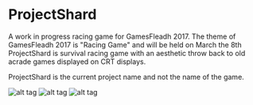 # ProjectShard
A work in progress racing game for GamesFleadh 2017. The theme of GamesFleadh 2017 is "Racing Game" and will be held on March the 8th <br />
ProjectShard is survival racing game with an aesthetic throw back to old acrade games displayed on CRT displays.

ProjectShard is the current project name and not the name of the game.


![alt tag](https://dsweeneyblog.files.wordpress.com/2017/01/engine.png)
![alt tag](https://dsweeneyblog.files.wordpress.com/2017/01/in_menu.png)
![alt tag](https://dsweeneyblog.files.wordpress.com/2017/01/in_game.png)
